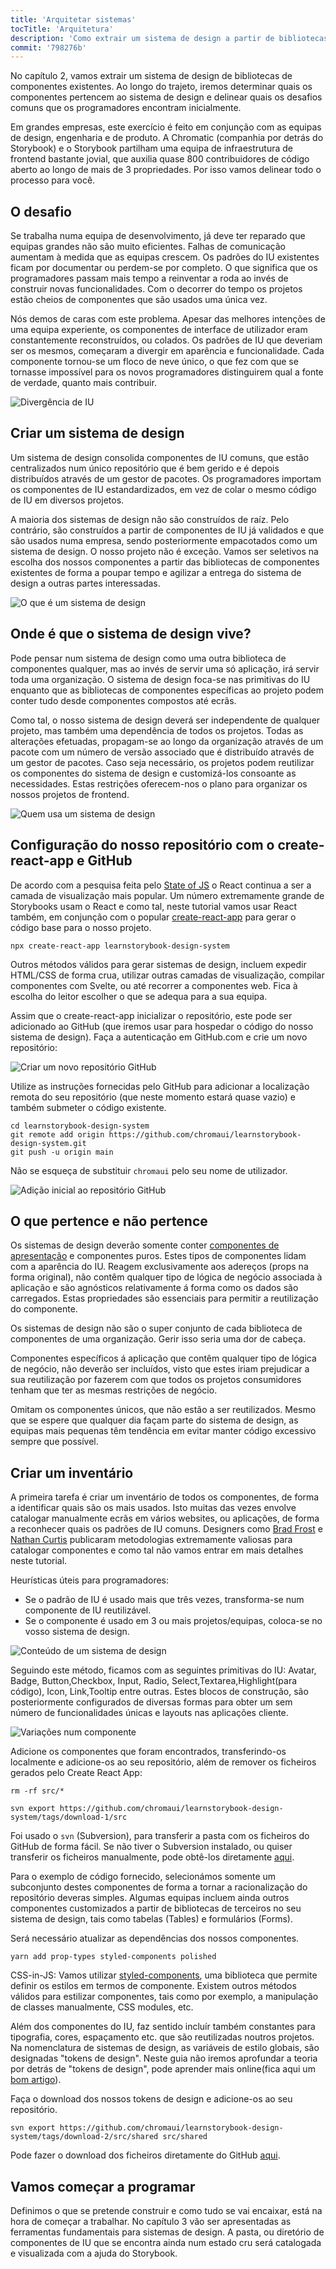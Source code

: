 ```yaml
---
title: 'Arquitetar sistemas'
tocTitle: 'Arquitetura'
description: 'Como extrair um sistema de design a partir de bibliotecas de componentes'
commit: '798276b'
---
```


No capítulo 2, vamos extrair um sistema de design de bibliotecas de componentes existentes. Ao longo do trajeto, iremos determinar quais os componentes pertencem ao sistema de design e delinear quais os desafios comuns que os programadores encontram inicialmente.

Em grandes empresas, este exercício é feito em conjunção com as equipas de design, engenharia e de produto. A Chromatic (companhia por detrás do Storybook) e o Storybook partilham uma equipa de infraestrutura de frontend bastante jovial, que auxilia quase 800 contribuidores de código aberto ao longo de mais de 3 propriedades. Por isso vamos delinear todo o processo para você.

## O desafio

Se trabalha numa equipa de desenvolvimento, já deve ter reparado que equipas grandes não são muito eficientes. Falhas de comunicação aumentam à medida que as equipas crescem. Os padrões do IU existentes ficam por documentar ou perdem-se por completo. O que significa que os programadores passam mais tempo a reinventar a roda ao invés de construir novas funcionalidades. Com o decorrer do tempo os projetos estão cheios de componentes que são usados uma única vez.

Nós demos de caras com este problema. Apesar das melhores intenções de uma equipa experiente, os componentes de interface de utilizador eram constantemente reconstruídos, ou colados. Os padrões de IU que deveriam ser os mesmos, começaram a divergir em aparência e funcionalidade. Cada componente tornou-se um floco de neve único, o que fez com que se tornasse impossível para os novos programadores distinguirem qual a fonte de verdade, quanto mais contribuir.

![Divergência de IU](/design-systems-for-developers/design-system-inconsistent-buttons.jpg)

## Criar um sistema de design

Um sistema de design consolida componentes de IU comuns, que estão centralizados num único repositório que é bem gerido e é depois distribuídos através de um gestor de pacotes. Os programadores importam os componentes de IU estandardizados, em vez de colar o mesmo código de IU em diversos projetos.

A maioria dos sistemas de design não são construídos de raíz. Pelo contrário, são construídos a partir de componentes de IU já validados e que são usados numa empresa, sendo posteriormente empacotados como um sistema de design. O nosso projeto não é exceção. Vamos ser seletivos na escolha dos nossos componentes a partir das bibliotecas de componentes existentes de forma a poupar tempo e agilizar a entrega do sistema de design a outras partes interessadas.

![O que é um sistema de design](/design-systems-for-developers/design-system-contents.jpg)

## Onde é que o sistema de design vive?

Pode pensar num sistema de design como uma outra biblioteca de componentes qualquer, mas ao invés de servir uma só aplicação, irá servir toda uma organização. O sistema de design foca-se nas primitivas do IU enquanto que as bibliotecas de componentes específicas ao projeto podem conter tudo desde componentes compostos até ecrãs.

Como tal, o nosso sistema de design deverá ser independente de qualquer projeto, mas também uma dependência de todos os projetos. Todas as alterações efetuadas, propagam-se ao longo da organização através de um pacote com um número de versão associado que é distribuído através de um gestor de pacotes. Caso seja necessário, os projetos podem reutilizar os componentes do sistema de design e customizá-los consoante as necessidades. Estas restrições oferecem-nos o plano para organizar os nossos projetos de frontend.

![Quem usa um sistema de design](/design-systems-for-developers/design-system-consumers.jpg)

## Configuração do nosso repositório com o create-react-app e GitHub

De acordo com a pesquisa feita pelo [State of JS](https://stateofjs.com/) o React continua a ser a camada de visualização mais popular. Um número extremamente grande de Storybooks usam o React e como tal, neste tutorial vamos usar React também, em conjunção com o popular [create-react-app](https://github.com/facebook/create-react-app) para gerar o código base para o nosso projeto.

```shell
npx create-react-app learnstorybook-design-system
```

<div class="aside">Outros métodos válidos para gerar sistemas de design, incluem expedir HTML/CSS de forma crua, utilizar outras camadas de visualização, compilar componentes com Svelte, ou até recorrer a componentes web. Fica à escolha do leitor escolher o que se adequa para a sua equipa.</div>

Assim que o create-react-app inicializar o repositório, este pode ser adicionado ao GitHub (que iremos usar para hospedar o código do nosso sistema de design). Faça a autenticação em GitHub.com e crie um novo repositório:

![Criar um novo repositório GitHub](/design-systems-for-developers/create-github-repository.png)

Utilize as instruções fornecidas pelo GitHub para adicionar a localização remota do seu repositório (que neste momento estará quase vazio) e também submeter o código existente.

```shell:clipboard:false
cd learnstorybook-design-system
git remote add origin https://github.com/chromaui/learnstorybook-design-system.git
git push -u origin main
```

Não se esqueça de substituir `chromaui` pelo seu nome de utilizador.

![Adição inicial ao repositório GitHub](/design-systems-for-developers/created-github-repository.png)

## O que pertence e não pertence

Os sistemas de design deverão somente conter [componentes de apresentação](https://medium.com/@dan_abramov/smart-and-dumb-components-7ca2f9a7c7d0) e componentes puros. Estes tipos de componentes lidam com a aparência do IU. Reagem exclusivamente aos adereços (props na forma original), não contêm qualquer tipo de lógica de negócio associada à aplicação e são agnósticos relativamente á forma como os dados são carregados. Estas propriedades são essenciais para permitir a reutilização do componente.

Os sistemas de design não são o super conjunto de cada biblioteca de componentes de uma organização. Gerir isso seria uma dor de cabeça.

Componentes específicos á aplicação que contêm qualquer tipo de lógica de negócio, não deverão ser incluídos, visto que estes iriam prejudicar a sua reutilização por fazerem com que todos os projetos consumidores tenham que ter as mesmas restrições de negócio.

Omitam os componentes únicos, que não estão a ser reutilizados. Mesmo que se espere que qualquer dia façam parte do sistema de design, as equipas mais pequenas têm tendência em evitar manter código excessivo sempre que possível.

## Criar um inventário

A primeira tarefa é criar um inventário de todos os componentes, de forma a identificar quais são os mais usados. Isto muitas das vezes envolve catalogar manualmente ecrãs em vários websites, ou aplicações, de forma a reconhecer quais os padrões de IU comuns. Designers como [Brad Frost](http://bradfrost.com/blog/post/interface-inventory/) e [Nathan Curtis](https://medium.com/eightshapes-llc/the-component-cut-up-workshop-1378ae110517) publicaram metodologias extremamente valiosas para catalogar componentes e como tal não vamos entrar em mais detalhes neste tutorial.

Heurísticas úteis para programadores:

- Se o padrão de IU é usado mais que três vezes, transforma-se num componente de IU reutilizável.
- Se o componente é usado em 3 ou mais projetos/equipas, coloca-se no vosso sistema de design.

![Conteúdo de um sistema de design](/design-systems-for-developers/design-system-grid.png)

Seguindo este método, ficamos com as seguintes primitivas do IU: Avatar, Badge, Button,Checkbox, Input, Radio, Select,Textarea,Highlight(para código), Icon, Link,Tooltip entre outras. Estes blocos de construção, são posteriormente configurados de diversas formas para obter um sem número de funcionalidades únicas e layouts nas aplicações cliente.

![Variações num componente](/design-systems-for-developers/design-system-consolidate-into-one-button.jpg)

Adicione os componentes que foram encontrados, transferindo-os localmente e adicione-os ao seu repositório, além de remover os ficheiros gerados pelo Create React App:

```shell
rm -rf src/*

svn export https://github.com/chromaui/learnstorybook-design-system/tags/download-1/src
```

<div class="aside">
<p>Foi usado o <code>svn</code> (Subversion), para transferir a pasta com os ficheiros do GitHub de forma fácil. Se não tiver o Subversion instalado, ou quiser transferir os ficheiros manualmente, pode obtê-los diretamente <a href="https://github.com/chromaui/learnstorybook-design-system/tree/download-1/src">aqui</a>.</p>

<p>
Para o exemplo de código fornecido, selecionámos somente um subconjunto destes componentes de forma a tornar a racionalização do repositório deveras simples. Algumas equipas incluem ainda outros componentes customizados a partir de bibliotecas de terceiros no seu sistema de design, tais como tabelas (Tables) e formulários (Forms).</p></div>

Será necessário atualizar as dependências dos nossos componentes.

```shell
yarn add prop-types styled-components polished
```

<div class="aside">CSS-in-JS: Vamos utilizar <a href="https://www.styled-components.com">styled-components</a>, uma biblioteca que permite definir os estilos em termos de componente. Existem outros métodos válidos para estilizar componentes, tais como por exemplo, a manipulação de classes manualmente, CSS modules, etc.</div>

Além dos componentes do IU, faz sentido incluír também constantes para tipografia, cores, espaçamento etc. que são reutilizadas noutros projetos. Na nomenclatura de sistemas de design, as variáveis de estilo globais, são designadas "tokens de design". Neste guia não iremos aprofundar a teoria por detrás de "tokens de design", pode aprender mais online(fica aqui um [bom artigo](https://medium.com/eightshapes-llc/tokens-in-design-systems-25dd82d58421)).

Faça o download dos nossos tokens de design e adicione-os ao seu repositório.

```shell
svn export https://github.com/chromaui/learnstorybook-design-system/tags/download-2/src/shared src/shared
```

<div class="aside">
<p>Pode fazer o download dos ficheiros diretamente do GitHub <a href="https://github.com/chromaui/learnstorybook-design-system/tree/download-2/src/shared">aqui</a>.</p>
</div>

## Vamos começar a programar

Definimos o que se pretende construir e como tudo se vai encaixar, está na hora de começar a trabalhar. No capítulo 3 vão ser apresentadas as ferramentas fundamentais para sistemas de design. A pasta, ou diretório de componentes de IU que se encontra ainda num estado cru será catalogada e visualizada com a ajuda do Storybook.
